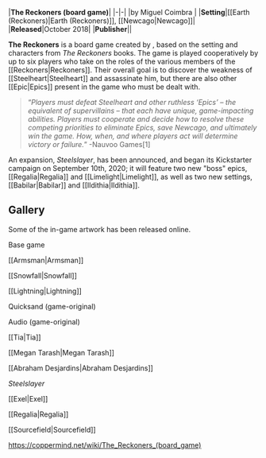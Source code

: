 |**The Reckoners (board game)**|
|-|-|
|by  Miguel Coimbra |
|**Setting**|[[Earth (Reckoners)\|Earth (Reckoners)]], [[Newcago\|Newcago]]|
|**Released**|October 2018|
|**Publisher**||

**The Reckoners** is a board game created by , based on the setting and characters from *The Reckoners* books. The game is played cooperatively by up to six players who take on the roles of the various members of the [[Reckoners\|Reckoners]]. Their overall goal is to discover the weakness of [[Steelheart\|Steelheart]] and assassinate him, but there are also other [[Epic\|Epics]] present in the game who must be dealt with.

>“*Players must defeat Steelheart and other ruthless ‘Epics’ – the equivalent of supervillains – that each have unique, game-impacting abilities. Players must cooperate and decide how to resolve these competing priorities to eliminate Epics, save Newcago, and ultimately win the game. How, when, and where players act will determine victory or failure.*”
\-Nauvoo Games[1]


An expansion, *Steelslayer*, has been announced, and began its Kickstarter campaign on September 10th, 2020; it will feature two new "boss" epics, [[Regalia\|Regalia]] and [[Limelight\|Limelight]], as well as two new settings, [[Babilar\|Babilar]] and [[Ildithia\|Ildithia]].

## Gallery
Some of the in-game artwork has been released online.


Base game



 [[Armsman\|Armsman]]





 [[Snowfall\|Snowfall]]





 [[Lightning\|Lightning]]





 Quicksand (game-original)





 Audio (game-original)





 [[Tia\|Tia]]





 [[Megan Tarash\|Megan Tarash]]





 [[Abraham Desjardins\|Abraham Desjardins]]




*Steelslayer*



 [[Exel\|Exel]]





 [[Regalia\|Regalia]]





 [[Sourcefield\|Sourcefield]]





https://coppermind.net/wiki/The_Reckoners_(board_game)